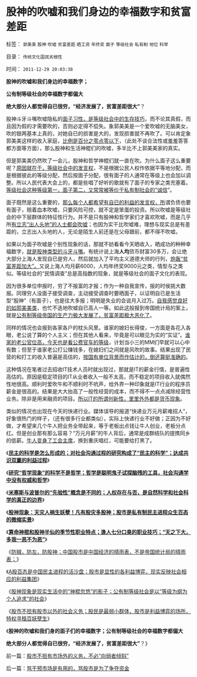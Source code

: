 # 股神的吹嘘和我们身边的幸福数字和贫富差距

标签： `郭美美` `股神` `吹嘘` `贫富差距` `晒工资` `年终奖` `面子` `等级社会` `私有制` `地位` `科举` 

目录： `传统文化国民劣根性`

时间： `2011-12-29 20:03:38`

**股神的吹嘘和我们身边的幸福数字；**

**公有制等级社会的幸福数字都偏大**

**绝大部分人都觉得自已很穷，“经济发展了，贫富差距很大”**？

股神斗牙斗嘴吹嘘隐私的[面子习性，是等级社会中的生存技巧](../../../2011/6/27/传统中国人的高血压.md)，而不论其真假，而且因为假的才需要吹的，否则必定得不偿失。象郭美美是一个爱吹嘘的无脑美女，吹的银两基本上真的，对她自已的损害是大的，发现损害就不再吹了。可以肯定象郭美美这样的收入家庭，[比例是百分之零点零以下](http://darthvad.blog.163.com/blog/static/53399470201193055518783/)，（此处不谈合法性或羞羞答答都方面等方面），那么股神和生活神棍们的吹嘘，多半比不上郭美美家的真实。

但是郭美美仍然吹了一会儿，股神和哲学神棍们就一直在吹。为什么面子这么重要呢？[原因就在于，等级社会中的发言权](../../../2011/2/18/主张标准答案者将失去发言权.md)，不是根据公民人权作依据平等地分配，而是根据彼此的等级分配，然后按面子分配，很有面子的人通常在等级上也会加以调整。所以人民代表大会上的，都是些唱了好听的歌就有了面子的专家之类充塞着。[等级社会这种等级第一，面子第二，又常常被等价于私有制社会的“诚信](../../../2011/3/5/敢于说“不”是基本的社交能力.md)”。

面子既然是这么重要的，[那么每个人都希望有自已的利益的发言权，所](../../../2009/3/24/大学无书！每个人都有个人利益观点发言权.md)谓负债也要有面子，赔着血本吹嘘，只要风险可控，就不定是笨蛋的投资。所以吹嘘是等级社会的中下层群体的特征性行为。并不是只有股神和哲学家们才喜欢吹嘘，而是几乎所[有立志“出人头地”的人士都会吹嘘](http://darthvad.blog.163.com/blog/static/5339947020106149313867/)；也因为实干比吹嘘难，理想与现实总是有差距的，立志出人头地的人，无论是陌生人前还是在父母跟前，都不得不吹嘘。

如果以为面子吹嘘是个别性现象的话，那就不妨看看今天晒收入，晒成功的种种幸福数字，[就是股神类型的斗牙斗嘴](../../../2011/1/30/狼的斗牙和狗的斗嘴.md)。有统计说上海**人均**货币财富30多万，会让绝大部分上海人发现自已是穷人，然后就加入了平均主义道德大师的行列，[炮轰“贫富差距加大”。](../../../2010/3/5/我国的贫富差距是历史上最小并在继续缩小.md)又说上海人均月薪6000，人均年终奖9000元之类，情型与之类似。等级社会的“民情调查”总是高指数的现象，就是等级社会的面子文化的表现。

因为很多单位申报时，穷了不报富的才报；作为一种自我宣传，报的时侯挑大数报。同理穷人没面子接受调查，主动接受调查时要晒面子，以证明自已是生活型“股神”（有面子），也是往大多报；明明是失业的会说月入过万。[自我感觉良好的如郭美美类](../../../2010/1/28/让富N代败家子造福全人类的价值观.md)，也忙不迭地吹嘘自已高人一等。如此这般报到帝国统计局的案上，就是[公有制等级帝国的生产力极大发展了，贫富差距极大恶化了](../../../2009/9/16/公有制计划经济是造成贫富差距的原因.md)。

同样的情况也会报到各家各户的枕头风里。谁家的媳妇长得俊，一方面是各花入各眼，老公说了算的个人主义；但在其他人看来，毕竟是可以眼见为实的“实证”。[谁家的老公官位高，今天也是看公费官车的等级](../../../2009/12/5/无私的社会是不能反腐败的.md)，计划当小三的MM们早就可以心中有数；但至于谁家老公打公赚钱多，在媳妇们之间就是风吹的故事。结果出现了民营的和打工的收入普遍是高估的，[按国有单位背景而作估计的，倒还算挺准确的](../../../2009/8/28/贫富差距核心矛盾是特权等级文化.md)。

这种情况在笔者过去招收IT技术人员时就出现过，那就是IT的薪金行情，是普遍性高估的。原因是稳定项目的IT从业者收入一般不太高，而不稳定的项目收入就偶然性地很高。顺利时爱吹牛和不顺利时不吭声，给外界一种印象就是IT行业的程序员薪金是很高的。结果是大大抬高了一般性经营的成本，而不得不一点点减除经营性业务。除非是用来融资的项目。[所以IT的所谓创新性，里里外外都是货币现象](../../../2011/9/1/乔布斯只是一种货币现象.md)。

类似的情况也出现在今天的快递行业。媒体误导的报道“快递业万元月薪难招人”，好象很热门的样子，（还有很多行业都类似），实际上快递行业不好做；正因为不好做，才希望来几个牛人把业务全带起来，等于老板出点钱让牛人创业，老板分点红。但是创业那有那么容易？“万元月薪”的牛人背后，通常是成群结队的提携同乡的低薪。[牛人变身了工会主席](../../../2011/7/5/工团主义是工业社会崩溃的环节及工会；.md)，换到重庆唱红，可能要给打黑了。

《[**民主的科学是怎么形成的；对社会沟通过程的研究构成了“民主的科学”；达成共识双赢的利益过程**](../../../2011/12/28/民主的科学是怎么形成的.md)》

《[**研究“哲学现象”的科学不是哲学；哲学是聪明鬼子试探脑残的工具，社会沟通学中没有权威和哲学**](../../../2011/12/28/研究“哲学现象”的科学不是哲学.md)》

《[**米塞斯与波普尔的“先验性”概念是不同的；人权存在与否，是自然科学和社会科学的真正的边界**](../../../2011/12/28/米塞斯和波普尔的不同“先验性”和社会性科学标准.md)》

《[**股神现象：天灾人祸生妖孽！凡有股灾多股神；股市是私有制民主进程众生百态的微缩实景**](../../../2011/12/28/天灾人祸妖孽生；凡有股灾多股神；.md)》

《[**算命神棍和股神半仙的季节性职业特点；逢人七分口臭的职业技巧；“天之下大，多我一恶不为恶”**](../../../2011/12/28/季节性股神现象：算命神棍和股神半仙.md)》

《[防贼，防左，防股神；中国股市是中国经济的晴雨表，不是帝国统计局的晴雨表；](../../../2011/12/28/防左，防贼，防股神.md)》

《[A股百态是中国民主进程的活沙盘；股市是显性的各利益博弈，现实反映社会相应的利益集团](../../../2011/12/29/A股百态是中国民主进程的活沙盘;中国国民民主素质确实低.md)》

《[股神现象是现实生活中的“神棍忽悠”的影子；公有制等级社会是以“等级为纲为个人追求”的社会](../../../2011/12/29/股神斗法，比拼隐私斗面子.md)》

《[股市不担有股市以外的社会义务；股民是最弱小群体，股市是利益博弈的场所，特权寻租百妖孽生](../../../2011/12/29/股市不担有市场外的义务，不必“向弱者倾斜”.md)》

《**股神的吹嘘和我们身的面子们的幸福数字；公有制等级社会的幸福数字都偏大**

**绝大部分人都觉得自已很穷，“经济发展了，贫富差距很大”**？》



前一篇：[股市不担有市场外的义务，不必“向弱者倾斜”](../../../2011/12/29/股市不担有市场外的义务，不必“向弱者倾斜”.md)

后一篇：[骂干预市场是有用的，骂股市是为了争夺资金](../../../2011/12/29/骂干预市场是有用的，骂股市是为了争夺资金.md)